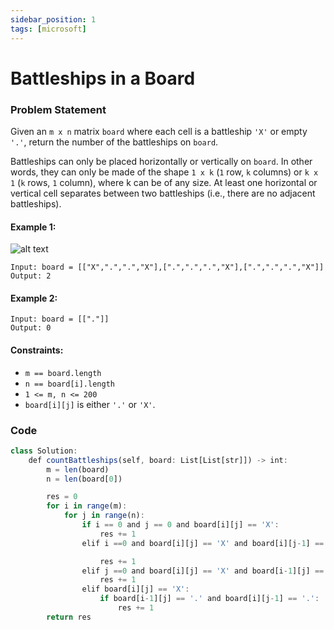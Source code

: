 ```yaml
---
sidebar_position: 1
tags: [microsoft]
---
```


# Battleships in a Board

### Problem Statement

Given an `m x n` matrix `board` where each cell is a battleship `'X'` or empty `'.'`, return the number of the battleships on `board`.

Battleships can only be placed horizontally or vertically on `board`. In other words, they can only be made of the shape `1 x k` (`1` row, `k` columns) or `k x 1` (`k` rows, `1` column), where k can be of any size. At least one horizontal or vertical cell separates between two battleships (i.e., there are no adjacent battleships).

#### Example 1:

![alt text](https://assets.leetcode.com/uploads/2021/04/10/battelship-grid.jpg)

```
Input: board = [["X",".",".","X"],[".",".",".","X"],[".",".",".","X"]]
Output: 2
```

#### Example 2:

```
Input: board = [["."]]
Output: 0
```

#### Constraints:

- `m == board.length`
- `n == board[i].length`
- `1 <= m, n <= 200`
- `board[i][j]` is either `'.'` or `'X'`.

### Code

```jsx title="Python Code"
class Solution:
    def countBattleships(self, board: List[List[str]]) -> int:
        m = len(board)
        n = len(board[0])

        res = 0
        for i in range(m):
            for j in range(n):
                if i == 0 and j == 0 and board[i][j] == 'X':
                    res += 1
                elif i ==0 and board[i][j] == 'X' and board[i][j-1] == '.':

                    res += 1
                elif j ==0 and board[i][j] == 'X' and board[i-1][j] == '.':
                    res += 1
                elif board[i][j] == 'X':
                    if board[i-1][j] == '.' and board[i][j-1] == '.':
                        res += 1
        return res
```

